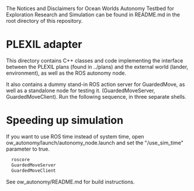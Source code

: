 The Notices and Disclaimers for Ocean Worlds Autonomy Testbed for Exploration
Research and Simulation can be found in README.md in the root directory of
this repository.

PLEXIL adapter
==============
This directory contains C++ classes and code implementing the interface between
the PLEXIL plans (found in ../plans) and the external world (lander,
environment), as well as the ROS autonomy node.

It also contains a dummy stand-in ROS action server for GuardedMove, as well as
a standalone node for testing it.  (GuardedMoveServer, GuardedMoveClient).  Run
the following sequence, in three separate shells.

Speeding up simulation
======================

If you want to use ROS time instead of system time, open 
ow_autonomy/launch/autonomy_node.launch and set the "/use_sim_time" parameter 
to true.


```bash
  roscore
  GuardedMoveServer
  GuardedMoveClient
  ```

See ow_autonomy/README.md for build instructions.
